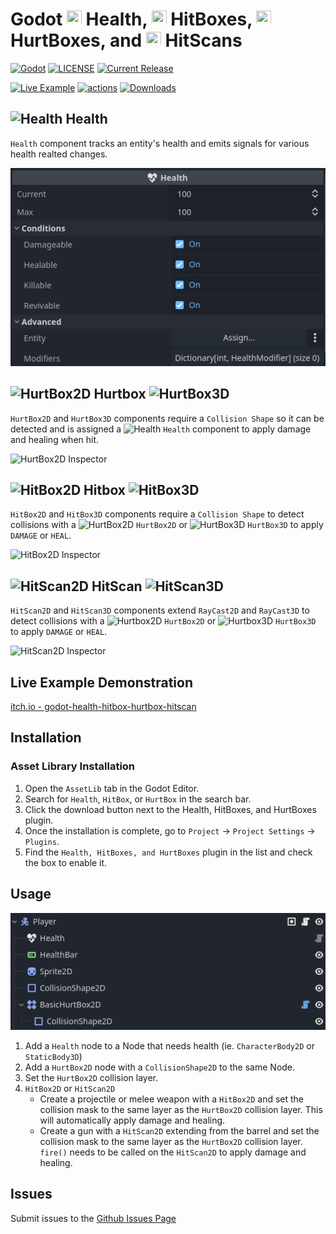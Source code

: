 # Godot <img src="https://raw.githubusercontent.com/cluttered-code/godot-health-hitbox-hurtbox/refs/heads/main/addons/health_hitbox_hurtbox/health/health.svg" width="24" height="24"/>  Health, <img src="https://raw.githubusercontent.com/cluttered-code/godot-health-hitbox-hurtbox/refs/heads/main/addons/health_hitbox_hurtbox/2d/hit_box_2d/hit_box_2d.svg" width="24" height="24"/> HitBoxes, <img src="https://raw.githubusercontent.com/cluttered-code/godot-health-hitbox-hurtbox/refs/heads/main/addons/health_hitbox_hurtbox/3d/hurt_box_3d/hurt_box_3d.svg" width="24" height="24"/> HurtBoxes, and <img src="https://raw.githubusercontent.com/cluttered-code/godot-health-hitbox-hurtbox/refs/heads/main/addons/health_hitbox_hurtbox/2d/hit_scan_2d/hit_scan_2d.svg" width="24" height="24"/> HitScans

[![Godot](https://img.shields.io/badge/Godot-4.3%2b-blue?logo=godot-engine)](https://godotengine.org/download)
[![LICENSE](https://img.shields.io/badge/license-MIT-blue)](https://github.com/cluttered-code/godot-health-components/blob/main/addons/health_components/LICENSE)
[![Current Release](https://img.shields.io/github/release/cluttered-code/godot-health-hitbox-hurtbox.svg "Current Release")](https://github.com/cluttered-code/godot-health-hitbox-hurtbox/releases/latest)

[![Live Example](https://img.shields.io/badge/Live_Example-itch.io-fa5c5c)](https://cluttered-code.itch.io/godot-health-hitbox-hurtbox-hitscan)
[![actions](https://github.com/cluttered-code/godot-health-hitbox-hurtbox/actions/workflows/ci.yml/badge.svg)](https://github.com/cluttered-code/godot-health-hitbox-hurtbox/actions/workflows/ci.yml)
[![Downloads](https://img.shields.io/github/downloads/cluttered-code/godot-health-hitbox-hurtbox/total.svg "Downloads")](https://github.com/cluttered-code/godot-health-hitbox-hurtbox/releases)

## ![Health](https://raw.githubusercontent.com/cluttered-code/godot-health-hitbox-hurtbox/refs/heads/main/addons/health_hitbox_hurtbox/health/health.svg) Health

`Health` component tracks an entity's health and emits signals for various health realted changes.

![Health inspector](https://raw.githubusercontent.com/cluttered-code/godot-health-hitbox-hurtbox/refs/heads/main/images/health_inspector.png "Health Inspector")

## ![HurtBox2D](https://raw.githubusercontent.com/cluttered-code/godot-health-hitbox-hurtbox/refs/heads/main/addons/health_hitbox_hurtbox/2d/hurt_box_2d/hurt_box_2d.svg) Hurtbox ![HurtBox3D](https://raw.githubusercontent.com/cluttered-code/godot-health-hitbox-hurtbox/refs/heads/main/addons/health_hitbox_hurtbox/3d/hurt_box_3d/hurt_box_3d.svg)

`HurtBox2D` and `HurtBox3D` components require a `Collision Shape` so it can be detected and is assigned a ![Health](https://raw.githubusercontent.com/cluttered-code/godot-health-hitbox-hurtbox/refs/heads/main/addons/health_hitbox_hurtbox/health/health.svg) `Health` component to apply damage and healing when hit.

![HurtBox2D Inspector](https://raw.githubusercontent.com/cluttered-code/godot-health-hitbox-hurtbox/refs/heads/main/images/hurtbox_inspector.png "HurtBox2D Inspector")

## ![HitBox2D](https://raw.githubusercontent.com/cluttered-code/godot-health-hitbox-hurtbox/refs/heads/main/addons/health_hitbox_hurtbox/2d/hit_box_2d/hit_box_2d.svg) Hitbox ![HitBox3D](https://raw.githubusercontent.com/cluttered-code/godot-health-hitbox-hurtbox/refs/heads/main/addons/health_hitbox_hurtbox/3d/hit_box_3d/hit_box_3d.svg)

 `HitBox2D` and `HitBox3D` components require a `Collision Shape` to detect collisions with a ![HurtBox2D](https://raw.githubusercontent.com/cluttered-code/godot-health-hitbox-hurtbox/refs/heads/main/addons/health_hitbox_hurtbox/2d/hurt_box_2d/hurt_box_2d.svg) `HurtBox2D` or ![HurtBox3D](https://raw.githubusercontent.com/cluttered-code/godot-health-hitbox-hurtbox/refs/heads/main/addons/health_hitbox_hurtbox/3d/hurt_box_3d/hurt_box_3d.svg) `HurtBox3D` to apply `DAMAGE` or `HEAL`.

![HitBox2D Inspector](https://raw.githubusercontent.com/cluttered-code/godot-health-hitbox-hurtbox/refs/heads/main/images/hitbox_inspector.png "HitBox2D Inspector")

## ![HitScan2D](https://raw.githubusercontent.com/cluttered-code/godot-health-hitbox-hurtbox/refs/heads/main/addons/health_hitbox_hurtbox/2d/hit_scan_2d/hit_scan_2d.svg) HitScan ![HitScan3D](https://raw.githubusercontent.com/cluttered-code/godot-health-hitbox-hurtbox/refs/heads/main/addons/health_hitbox_hurtbox/3d/hit_scan_3d/hit_scan_3d.svg)

`HitScan2D` and `HitScan3D` components extend `RayCast2D` and `RayCast3D` to detect collisions with a ![Hurtbox2D](https://raw.githubusercontent.com/cluttered-code/godot-health-hitbox-hurtbox/refs/heads/main/addons/health_hitbox_hurtbox/2d/hurt_box_2d/hurt_box_2d.svg) `HurtBox2D` or ![Hurtbox3D](https://raw.githubusercontent.com/cluttered-code/godot-health-hitbox-hurtbox/refs/heads/main/addons/health_hitbox_hurtbox/3d/hurt_box_3d/hurt_box_3d.svg) `HurtBox3D` to apply `DAMAGE` or `HEAL`.

![HitScan2D Inspector](https://raw.githubusercontent.com/cluttered-code/godot-health-hitbox-hurtbox/refs/heads/main/images/hitscan_inspector.png "HitScan2D Inspector")

## Live Example Demonstration

[itch.io - godot-health-hitbox-hurtbox-hitscan](https://cluttered-code.itch.io/godot-health-hitbox-hurtbox-hitscan)

## Installation

### Asset Library Installation

1. Open the `AssetLib` tab in the Godot Editor.
2. Search for `Health`, `HitBox`, or `HurtBox` in the search bar.
3. Click the download button next to the Health, HitBoxes, and HurtBoxes plugin.
4. Once the installation is complete, go to `Project` -> `Project Settings` -> `Plugins`.
5. Find the `Health, HitBoxes, and HurtBoxes` plugin in the list and check the box to enable it.

## Usage

![Player Structure](https://raw.githubusercontent.com/cluttered-code/godot-health-hitbox-hurtbox/refs/heads/main/images/character_structure.png "CharacterBody2D Structure")

1. Add a `Health` node to a Node that needs health (ie. `CharacterBody2D` or `StaticBody3D`)
2. Add a `HurtBox2D` node with a `CollisionShape2D` to the same Node.
3. Set the `HurtBox2D` collision layer.
4. `HitBox2D` or `HitScan2D`
    - Create a projectile or melee weapon with a `HitBox2D` and set the collision mask to the same layer as the `HurtBox2D` collision layer. This will automatically apply damage and healing.
    - Create a gun with a `HitScan2D` extending from the barrel and set the collision mask to the same layer as the `HurtBox2D` collision layer. `fire()` needs to be called on the `HitScan2D` to apply damage and healing.

## Issues

Submit issues to the [Github Issues Page](https://github.com/cluttered-code/godot-health-hitbox-hurtbox/issues)
